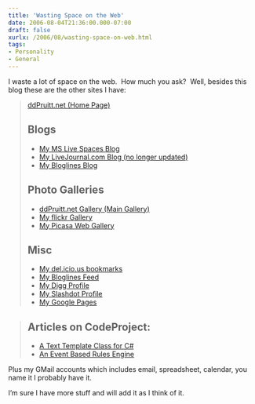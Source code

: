 ```yaml
---
title: 'Wasting Space on the Web'
date: 2006-08-04T21:36:00.000-07:00
draft: false
xurlx: /2006/08/wasting-space-on-web.html
tags: 
- Personality
- General
---
```


I waste a lot of space on the web.  How much you ask?  Well, besides this blog these are the other sites I have:

> [ddPruitt.net (Home Page)](http://www.ddpruitt.net/)
> 
> Blogs
> -----
> 
> *   [My MS Live Spaces Blog](http://bloggerd.spaces.live.com/)
> *   [My LiveJournal.com Blog (no longer updated)](http://ddpruitt.livejournal.com/)
> *   [My Bloglines Blog](http://www.bloglines.com/blog/ddPruitt)
> 
> Photo Galleries
> ---------------
> 
> *   [ddPruitt.net Gallery (Main Gallery)](http://www.ddpruitt.net/gallery)
> *   [My flickr Gallery](http://www.flickr.com/photos/darrenpruitt/)
> *   [My Picasa Web Gallery](http://picasaweb.google.com/darren.pruitt)
> 
> Misc
> ----
> 
> *   [My del.icio.us bookmarks](http://del.icio.us/ddpruitt)
> *   [My Bloglines Feed](http://www.bloglines.com/public/ddPruitt)
> *   [My Digg Profile](http://digg.com/users/ddpruitt/dugg)
> *   [My Slashdot Profile](http://slashdot.org/~MaxBlue)
> *   [My Google Pages](http://darren.pruitt.googlepages.com/home)

> Articles on CodeProject:
> ------------------------
> 
> *   [A Text Template Class for C#](http://www.codeproject.com/csharp/nettemplate.asp)
> *   [An Event Based Rules Engine](http://www.codeproject.com/csharp/eventrulesengine.asp)

Plus my GMail accounts which includes email, spreadsheet, calendar, you name it I probably have it.

I’m sure I have more stuff and will add it as I think of it.